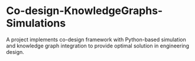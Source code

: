 # Co-design-KnowledgeGraphs-Simulations
A project implements co-design framework with Python-based simulation and knowledge graph integration to provide optimal solution in engineering design.
